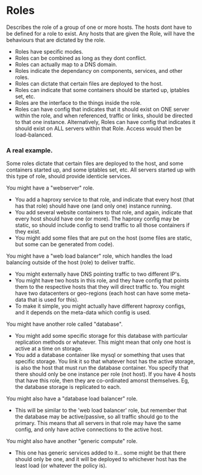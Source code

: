 # Roles

Describes the role of a group of one or more hosts.  The hosts dont have to be defined for a role to exist.  Any hosts that are given the Role, will have the behaviours that are dictated by the role.

* Roles have specific modes.
* Roles can be combined as long as they dont conflict.
* Roles can actually map to a DNS domain.
* Roles indicate the dependancy on components, services, and other roles.
* Roles can dictate that certain files are deployed to the host.
* Roles can indicate that some containers should be started up, iptables set, etc.
* Roles are the interface to the things inside the role.  
* Roles can have config that indicates that it should exist on ONE server within the role, and when referenced, traffic or links, should be directed to that one instance.  Alternatively, Roles can have config that indicates it should exist on ALL servers within that Role.  Access would then be load-balanced.


### A real example.
Some roles dictate that certain files are deployed to the host, and some containers started up, and some iptables set, etc.  All servers started up with this type of role, should provide identicle services.

You might have a "webserver" role.
* You add a haproxy service to that role, and indicate that every host (that has that role) should have one (and only one) instance running.
* You add several website containers to that role, and again, indicate that every host should have one (or more).  The haproxy config may be static, so should include config to send traffic to all those containers if they exist.
* You might add some files that are put on the host (some files are static, but some can be generated from code).

You might have a "web load balancer" role, which handles the load balancing outside of the host (role) to deliver traffic.  
* You might externally have DNS pointing traffic to two different IP's.
* You might have two hosts in this role, and they have config that points them to the respective hosts that they will direct traffic to.  You might have two datacenters or geo-regions (each host can have some meta-data that is used for this).
* To make it simple, you might actually have different haproxy configs, and it depends on the meta-data which config is used.

You might have another role called "database".
* You might add some specific storage for this database with particular replication methods or whatever.  This might mean that only one host is active at a time on storage.
* You add a database container like mysql or something that uses that specific storage.  You link it so that whatever host has the active storage, is also the host that must run the database container.  You specify that there should only be one instance per role (not host).  If you have 4 hosts that have this role, then they are co-ordinated amonst themselves.  Eg, the database storage is replicated to each.

You might also have a "database load balancer" role.
* This will be similar to the 'web load balancer' role, but remember that the database may be active/passive, so all traffic should go to the primary.  This means that all servers in that role may have the same config, and only have active connections to the active host.

You might also have another "generic compute" role.
* This one has generic services added to it... some might be that there should only be one, and it will be deployed to whichever host has the least load (or whatever the policy is).
